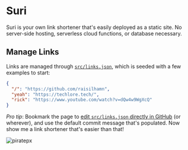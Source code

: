 # Suri

Suri is your own link shortener that's easily deployed as a static site. No
server-side hosting, serverless cloud functions, or database necessary. 

## Manage Links

Links are managed through [`src/links.json`](src/links.json), which is seeded
with a few examples to start:

```json
{
  "/": "https://github.com/raisilhamn",
  "yeah": "https://techlore.tech/",
  "rick": "https://www.youtube.com/watch?v=dQw4w9WgXcQ"
}
```
_Pro tip_: Bookmark the page to
[edit `src/links.json` directly in GitHub](https://github.com/jstayton/suri/edit/master/src/links.json)
(or wherever), and use the default commit message that's populated. Now show me
a link shortener that's easier than that!

![piratepx](https://app.piratepx.com/ship?p=e91ddd1b-31ad-4c36-b03e-be4a1e9a7678&i=suri)
